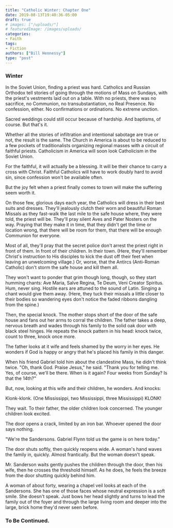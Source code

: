```yaml
---
title: "Catholic Winter: Chapter One"
date: 2019-08-13T19:40:36-05:00
draft: true
# images: ["/uploads/"]
# featuredImage: /images/uploads/
categories:
- Faith
tags:
- Fiction
authors: ["Bill Hennessy"]
type: "post"
---
```


### Winter

In the Soviet Union, finding a priest was hard. Catholics and Russian Orthodox tell stories of going through the motions of Mass on Sundays, with the priest's vestments laid out on a table. With no priests, there was no sacrifice, no Communion, no transubstantiation, no Real Presence. No confession, either. No confirmations or ordinations. No extreme unction. 

Sacred weddings could still occur because of hardship. And baptisms, of course. But that's it. 

Whether all the stories of infiltration and intentional sabotage are true or not, the result is the same. The Church in America is about to be reduced to a few pockets of traditionalists organizing regional masses with a circuit of faithful priests. Catholicism in America will soon look Catholicism in the Soviet Union. 

For the faithful, it will actually be a blessing. It will be their chance to carry a cross with Christ. Faithful Catholics will have to work doubly hard to avoid sin, since confession won't be available often. 

But the joy felt when a priest finally comes to town will make the suffering seem worth it. 

On those few, glorious days each year, the Catholics will dress in their best suits and dresses. They'll jealously clutch their worn and beautiful Roman Missals as they fast-walk the last mile to the safe house where, they were told, the priest will be. They'll pray silent Aves and Pater Nosters on the way. Praying that they make it in time, that they didn't get the time or location wrong, that there will be room for them, that there will be enough Communion for everyone. 

Most of all, they'll pray that the secret police don't arrest the priest right in front of them. In front of their children. In their town. (Here, they'll remember Christ's instruction to His disciples to kick the dust off their feet when leaving an unwelcoming village.) Or, worse, that the Antircs (Anti-Roman Catholic) don't storm the safe house and kill them all. 

They won't want to ponder that grim though long, though, so they start humming chants: Ave Maria, Salve Regina, Te Deum, Veni Creator Spiritus. Hum, never sing. Hostile ears are attuned to the sound of Latin. Singing a chant would give them away. (Here, they tuck their missals a little closer to their bodies so wandering eyes don't notice the faded ribbons dangling from the spine.)

Then, the special knock. The mother stops short of the door of the safe house and fans out her arms to corral the children. The father takes a deep, nervous breath and wades through his family to the solid oak door with black steel hinges. He repeats the knock pattern in his head: knock twice, count to three, knock once more. 

The father looks at it wife and feels shamed by the worry in her eyes. He wonders if God is happy or angry that he's placed his family in this danger. 

When his friend Gabriel told him about the clandestine Mass, he didn't think twice. "Oh, thank God. Praise Jesus," he said. "Thank you for telling me. Yes, of course, we'll be there. When is it again? Four weeks from Sunday? Is that the 14th?"

But, now, looking at this wife and their children, he wonders. And knocks:

Klonk-klonk. (One Mississippi, two Mississippi, three Mississippi) KLONK!

They wait. To their father, the older children look concerned. The younger children look excited. 

The door opens a crack, limited by an iron bar. Whoever opened the door says nothing. 

"We're the Sandersons. Gabriel Flynn told us the game is on here today." 

The door shuts softly, then quickly reopens wide. A woman's hand  waves the family in, quickly. Almost frantically. But the woman doesn't speak. 

Mr. Sanderson waits gently pushes the children through the door, then his wife, then he crosses the threshold himself. As he does, he feels the breeze from the door shutting quickly behind him. 

A woman of about forty, wearing a chapel veil looks at each of the Sandersons. She has one of those faces whose neutral expression is a soft smile. She doesn't speak. Just bows her head slightly and turns to lead the family out of the foyer and through the large living room and deeper into the large, brick home they'd never seen before. 

### To Be Continued. 